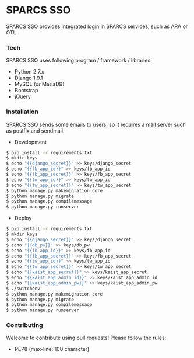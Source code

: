 # SPARCS SSO

SPARCS SSO provides integrated login in SPARCS services, such as ARA or OTL.

### Tech

SPARCS SSO uses following program / framework / libraries:
* Python 2.7.x
* Django 1.9.1
* MySQL (or MariaDB)
* Bootstrap
* jQuery


### Installation

SPARCS SSO sends some emails to users, so it requires a mail server such as postfix and sendmail.

* Development
```sh
$ pip install -r requirements.txt
$ mkdir keys
$ echo "{{django_secret}}" >> keys/django_secret
$ echo "{{fb_app_id}}" >> keys/fb_app_id
$ echo "{{fb_app_secret}}" >> keys/fb_app_secret
$ echo "{{tw_app_id}}" >> keys/tw_app_id
$ echo "{{tw_app_secret}}" >> keys/tw_app_secret
$ python manage.py makemigration core
$ python manage.py migrate
$ python manage.py compilemessage
$ python manage.py runserver
```

* Deploy
```sh
$ pip install -r requirements.txt
$ mkdir keys
$ echo "{{django_secret}}" >> keys/django_secret
$ echo "{{db_pw}}" >> keys/db_pw
$ echo "{{fb_app_id}}" >> keys/fb_app_id
$ echo "{{fb_app_secret}}" >> keys/fb_app_secret
$ echo "{{tw_app_id}}" >> keys/tw_app_id
$ echo "{{tw_app_secret}}" >> keys/tw_app_secret
$ echo "{{kaist_app_secret}}" >> keys/kaist_app_secret
$ echo "{{kaist_app_admin_id}}" >> keys/kaist_app_admin_id
$ echo "{{kaist_app_admin_pw}}" >> keys/kaist_app_admin_pw
$ ./switchenv
$ python manage.py makemigration core
$ python manage.py migrate
$ python manage.py compilemessage
$ python manage.py runserver
```

### Contributing

Welcome to contribute using pull requests! Please follow the rules:
* PEP8 (max-line: 100 character)

